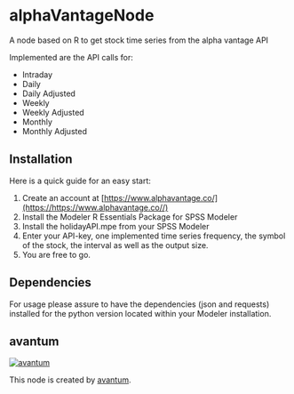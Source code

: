 # alphaVantageNode
A node based on R to get stock time series from the alpha vantage API

Implemented are the API calls for:
* Intraday
* Daily
* Daily Adjusted
* Weekly
* Weekly Adjusted
* Monthly
* Monthly Adjusted

## Installation
Here is a quick guide for an easy start:
1. Create an account at [https://www.alphavantage.co/](https://https://www.alphavantage.co//)
2. Install the Modeler R Essentials Package for SPSS Modeler
3. Install the holidayAPI.mpe from your SPSS Modeler
4. Enter your API-key, one implemented time series frequency, the symbol of the stock, the interval as well as the output size.
5. You are free to go.

## Dependencies
For usage please assure to have the dependencies (json and requests) installed for the python version located within your Modeler installation.

## avantum
[![avantum](https://www.avantum.de/typo3conf/ext/website_avantum/Resources/Public/Media/layout/avantum-logo-2018-9.png "avantum consult AG")](https://www.avantum.de/)

This node is created by [avantum](https://www.avantum.de/).
